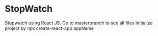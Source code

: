# StopWatch
Stopwatch using React JS.
Go to masterbranch to see all files
Initialize project by npx create-react-app appName 

